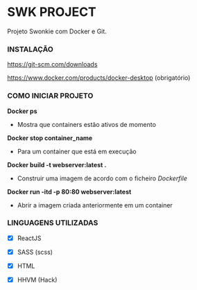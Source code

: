 # SWK PROJECT

Projeto Swonkie com Docker e Git.

### INSTALAÇÃO

https://git-scm.com/downloads

https://www.docker.com/products/docker-desktop (obrigatório)

### COMO INICIAR PROJETO

**Docker ps**
- Mostra que containers estão ativos de momento

**Docker stop container_name**
- Para um container que está em execução

**Docker build -t webserver:latest .**
- Construir uma imagem de acordo com o ficheiro *Dockerfile* 

**Docker run -itd -p 80:80 webserver:latest**
- Abrir a imagem criada anteriormente em um container

### LINGUAGENS UTILIZADAS

- [x] ReactJS
- [x] SASS (scss)
- [x] HTML
- [x] HHVM (Hack)

